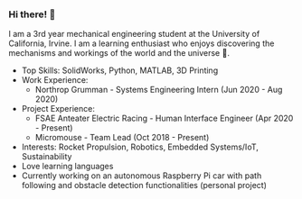 ### Hi there! 👋

I am a 3rd year mechanical engineering student at the University of California, Irvine. I am a learning enthusiast who enjoys discovering the mechanisms and workings of the world and the universe :milky_way:. 

* Top Skills: SolidWorks, Python, MATLAB, 3D Printing
* Work Experience: 
    * Northrop Grumman - Systems Engineering Intern (Jun 2020 - Aug 2020)
* Project Experience:
    * FSAE Anteater Electric Racing - Human Interface Engineer (Apr 2020 - Present)
    * Micromouse - Team Lead (Oct 2018 - Present)
* Interests: Rocket Propulsion, Robotics, Embedded Systems/IoT, Sustainability
* Love learning languages
* Currently working on an autonomous Raspberry Pi car with path following and obstacle detection functionalities (personal project)




